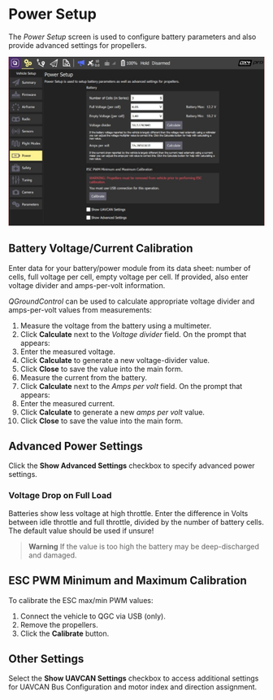 # Power Setup

The *Power Setup* screen is used to configure battery parameters and also provide advanced settings for propellers.

![Battery Calibration](../../images/setup/PX4Power.jpg)

## Battery Voltage/Current Calibration

Enter data for your battery/power module from its data sheet: number of cells, full voltage per cell, empty voltage per cell. If provided, also enter voltage divider and amps-per-volt information. 

*QGroundControl* can be used to calculate appropriate voltage divider and amps-per-volt values from measurements:

1. Measure the voltage from the battery using a multimeter.
1. Click **Calculate** next to the *Voltage divider* field. On the prompt that appears:
  1. Enter the measured voltage.
  1. Click **Calculate** to generate a new voltage-divider value.
  1. Click **Close** to save the value into the main form. 
1. Measure the current from the battery.
1. Click **Calculate** next to the *Amps per volt* field. On the prompt that appears:
  1. Enter the measured current.
  1. Click **Calculate** to generate a new *amps per volt* value.
  1. Click **Close** to save the value into the main form. 

## Advanced Power Settings

Click the **Show Advanced Settings** checkbox to specify advanced power settings.

### Voltage Drop on Full Load

Batteries show less voltage at high throttle. Enter the difference in Volts between idle throttle and full throttle, divided by the number of battery cells. The default value should be used if unsure!

> **Warning** If the value is too high the battery may be deep-discharged and damaged.

## ESC PWM Minimum and Maximum Calibration

To calibrate the ESC max/min PWM values:
1. Connect the vehicle to QGC via USB (only). 
1. Remove the propellers. 
1. Click the **Calibrate** button.
 
## Other Settings

Select the **Show UAVCAN Settings** checkbox to access additional settings for UAVCAN Bus Configuration and motor index and direction assignment.
